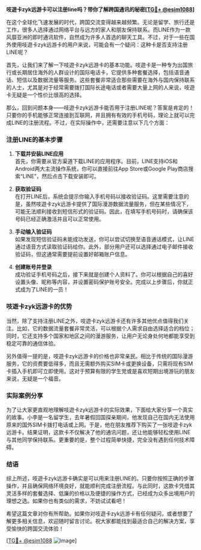 **吱遊卡zyk远游卡可以注册line吗？带你了解跨国通讯的秘密[[TG💪+ @esim1088](https://t.me/s/esim1088)]**

在这个全球化飞速发展的时代，跨国交流变得越来越频繁。无论是留学、旅行还是工作，很多人选择通过网络平台与远方的家人和朋友保持联系。而LINE作为一款风靡亚洲的即时通讯软件，自然成为许多人首选的聊天工具。不过，对于一些在国外使用吱遊卡zyk远游卡的用户来说，可能会有一个疑问：这种卡是否支持注册LINE呢？

首先，让我们来了解一下吱遊卡zyk远游卡的基本功能。吱遊卡是一种专为出国旅行或长期居住海外的人群设计的国际电话卡，它提供多种套餐选择，包括语音通话、短信以及数据流量等服务。这些套餐非常适合那些需要在海外与国内保持联系的人士，尤其是对于经常需要拨打国际长途电话或者需要大量上网的人来说，吱遊卡无疑是一个性价比很高的选择。

那么，回到问题本身——吱遊卡zyk远游卡能否用于注册LINE呢？答案是肯定的！只要你的手机能够正常连接到互联网，并且拥有有效的手机号码，理论上就可以完成LINE的注册流程。不过，在实际操作中，还需要注意以下几个方面：

### 注册LINE的基本步骤

1. **下载并安装LINE应用**  
   首先，你需要从官方渠道下载LINE的应用程序。目前，LINE支持iOS和Android两大主流操作系统，你可以直接前往App Store或Google Play商店搜索“LINE”，然后点击下载安装即可。

2. **获取验证码**  
   在打开LINE后，系统会提示你输入手机号码以接收验证码。这里需要注意的是，虽然吱遊卡zyk远游卡提供了国际漫游数据流量服务，但在某些情况下，可能无法顺利接收到短信形式的验证码。因此，在填写手机号码时，请确保该号码已经正确激活并且可以正常使用。

3. **手动输入验证码**  
   如果发现短信验证码未能成功发送，你可以尝试切换至语音通话模式，让LINE通过语音方式读取验证码给你。此外，部分用户还可以选择通过电子邮件接收验证码，但这通常需要提前设置好邮箱账户信息。

4. **创建账号并登录**  
   成功验证手机号码之后，接下来就是创建个人资料了。你可以根据自己的喜好设置头像、昵称等内容，并设置密码保护账号安全。完成以上步骤后，你就正式成为了LINE的一员！

### 吱遊卡zyk远游卡的优势

当然，除了支持注册LINE之外，吱遊卡zyk远游卡还有许多其他优点值得我们关注。比如，它的数据流量套餐非常灵活，可以根据个人需求自由选择适合的档位；同时，它还支持多个国家和地区之间的漫游服务，让用户无论身处何地都能享受到稳定可靠的通信体验。

另外值得一提的是，吱遊卡zyk远游卡的价格也非常亲民。相比于传统的国际漫游服务，它的资费要低得多，而且无需额外购买SIM卡或更换设备，只需将现有SIM卡插入手机即可立即使用。这对于预算有限的学生党或是喜欢短期出境游玩的朋友来说，无疑是一个福音。

### 实际案例分享

为了让大家更直观地理解吱遊卡zyk远游卡的实际效果，下面给大家分享一个真实的故事。小李是一名留学生，去年暑假回国探亲期间，他发现自己在国内无法使用原来的国外SIM卡拨打电话或上网。于是，他在朋友推荐下购买了一张吱遊卡zyk远游卡。结果证明，这款卡不仅解决了他的通讯问题，还让他能够轻松使用LINE与其他同学保持联系。更重要的是，整个过程简单快捷，完全没有遇到任何技术障碍。

### 结语

综上所述，吱遊卡zyk远游卡确实是可以用来注册LINE的。只要你按照正确的步骤操作，并且确保网络环境良好，就能顺利完成注册流程。与此同时，这款卡凭借其灵活多样的套餐选择、低廉的价格以及便捷的操作方式，已经成为众多出境用户的理想之选。如果你也有类似的需求，不妨试试看吧！

希望这篇文章对你有所帮助。如果你对吱遊卡zyk远游卡有任何疑问，或者想要了解更多相关信息，欢迎随时留言讨论。祝大家都能找到最适合自己的解决方案，享受愉快的跨国交流体验！

[[TG💪+ @esim1088](https://t.me/s/esim1088) ![Image](https://i.postimg.cc/4NQfJmqS/Snipaste-2025-05-13-00-14-12.png)]